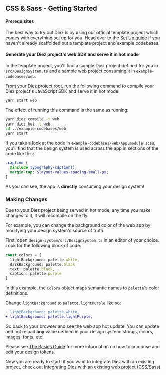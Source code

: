 ## CSS & Sass - Getting Started

#### Prerequisites

The best way to try out Diez is by using our official template project which comes with everything set up for you. Head over to the [Set Up guide](/getting-started#set-up) if you haven't already scaffolded out a template project and example codebases.

#### Generate your Diez project's web SDK and serve it in hot mode

In the template project, you'll find a sample Diez project defined for you in `src/DesignSystem.ts` and a sample web project consuming it in `example-codebases/web`.

From your Diez project root, run the following command to compile your Diez project's JavaScript SDK and serve it in hot mode.

```bash
yarn start web
```

The effect of running this command is the same as running:
```bash
yarn diez compile -t web
yarn diez hot -t web
cd ../example-codebases/web
yarn start
```

If you take a look at the code in `example-codebases/web/App.module.scss`, you'll find that the design system is used across the app in sections of the code like this:

```Sass
.caption {
  @include typography-caption();
  margin-top: $layout-values-spacing-small-px;
}
```

As you can see, the app is **directly** consuming your design system!

### Making Changes

Due to your Diez project being served in hot mode, any time you make changes to it, it will recompile on the fly.

For example, you can change the background color of the web app by modifying your design system's source of truth.

First, open `design-system/src/DesignSystem.ts` in an editor of your choice. Look for the following block of code:

```typescript
const colors = {
  lightBackground: palette.white,
  darkBackground: palette.black,
  text: palette.black,
  caption: palette.purple
}
```

In this example, the `Colors` object maps semantic names to `palette`'s color definitions.

Change `lightBackground` to `palette.lightPurple` like so:

```Diff
- lightBackground: palette.white,
+ lightBackground: palette.lightPurple,
```

Go back to your browser and see the web app hot update! You can update and hot reload **any** value defined in your design system: strings, colors, images, fonts, etc.

Please see [The Basics Guide](/getting-started/the-basics/) for more information on how to compose and edit your design tokens.


Now you are ready to start! if you want to integrate Diez with an existing project, check out [Integrating Diez with an existing web project (CSS/Sass)](/existing-project-integration/css-sass/)
